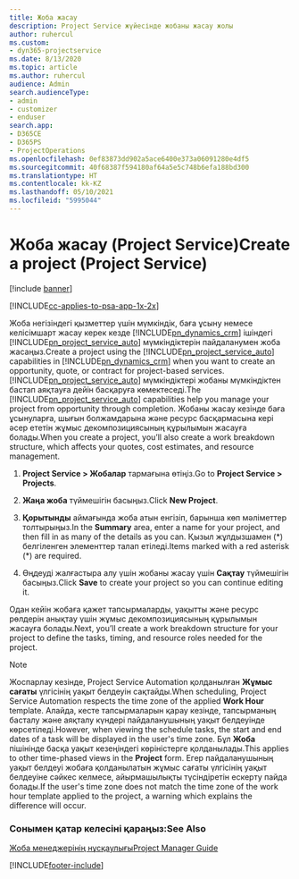 ```yaml
---
title: Жоба жасау
description: Project Service жүйесінде жобаны жасау жолы
author: ruhercul
ms.custom:
- dyn365-projectservice
ms.date: 8/13/2020
ms.topic: article
ms.author: ruhercul
audience: Admin
search.audienceType:
- admin
- customizer
- enduser
search.app:
- D365CE
- D365PS
- ProjectOperations
ms.openlocfilehash: 0ef83873dd902a5ace6400e373a06091280e4df5
ms.sourcegitcommit: 40f68387f594180af64a5e5c748b6efa188bd300
ms.translationtype: HT
ms.contentlocale: kk-KZ
ms.lasthandoff: 05/10/2021
ms.locfileid: "5995044"
---
```

# <a name="create-a-project-project-service"></a><span data-ttu-id="f885d-103">Жоба жасау (Project Service)</span><span class="sxs-lookup"><span data-stu-id="f885d-103">Create a project (Project Service)</span></span>

[!include [banner](../includes/psa-now-project-operations.md)]

[!INCLUDE[cc-applies-to-psa-app-1x-2x](../includes/cc-applies-to-psa-app-1x-2x.md)]

<span data-ttu-id="f885d-104">Жоба негізіндегі қызметтер үшін мүмкіндік, баға ұсыну немесе келісімшарт жасау керек кезде [!INCLUDE[pn_dynamics_crm](../includes/pn-dynamics-crm.md)] ішіндегі [!INCLUDE[pn_project_service_auto](../includes/pn-project-service-auto.md)] мүмкіндіктерін пайдаланумен жоба жасаңыз.</span><span class="sxs-lookup"><span data-stu-id="f885d-104">Create a project using the [!INCLUDE[pn_project_service_auto](../includes/pn-project-service-auto.md)] capabilities in [!INCLUDE[pn_dynamics_crm](../includes/pn-dynamics-crm.md)] when you want to create an opportunity, quote, or contract for project-based services.</span></span> <span data-ttu-id="f885d-105">[!INCLUDE[pn_project_service_auto](../includes/pn-project-service-auto.md)] мүмкіндіктері жобаны мүмкіндіктен бастап аяқтауға дейін басқаруға көмектеседі.</span><span class="sxs-lookup"><span data-stu-id="f885d-105">The [!INCLUDE[pn_project_service_auto](../includes/pn-project-service-auto.md)] capabilities help you manage your project from opportunity through completion.</span></span> <span data-ttu-id="f885d-106">Жобаны жасау кезінде баға ұсынуларға, шығын болжамдарына және ресурс басқармасына кері әсер ететін жұмыс декомпозициясының құрылымын жасауға болады.</span><span class="sxs-lookup"><span data-stu-id="f885d-106">When you create a project, you’ll also create a work breakdown structure, which affects your quotes, cost estimates, and resource management.</span></span>  
  
1.  <span data-ttu-id="f885d-107">**Project Service > Жобалар** тармағына өтіңіз.</span><span class="sxs-lookup"><span data-stu-id="f885d-107">Go to **Project Service > Projects**.</span></span>  
  
2.  <span data-ttu-id="f885d-108">**Жаңа жоба** түймешігін басыңыз.</span><span class="sxs-lookup"><span data-stu-id="f885d-108">Click **New Project**.</span></span>  
  
3.  <span data-ttu-id="f885d-109">**Қорытынды** аймағында жоба атын енгізіп, барынша көп мәліметтер толтырыңыз.</span><span class="sxs-lookup"><span data-stu-id="f885d-109">In the **Summary** area, enter a name for your project, and then fill in as many of the details as you can.</span></span> <span data-ttu-id="f885d-110">Қызыл жұлдызшамен (\*) белгіленген элементтер талап етіледі.</span><span class="sxs-lookup"><span data-stu-id="f885d-110">Items marked with a red asterisk (\*) are required.</span></span>  
  
4.  <span data-ttu-id="f885d-111">Өңдеуді жалғастыра алу үшін жобаны жасау үшін **Сақтау** түймешігін басыңыз.</span><span class="sxs-lookup"><span data-stu-id="f885d-111">Click **Save** to create your project so you can continue editing it.</span></span>  
  
<span data-ttu-id="f885d-112">Одан кейін жобаға қажет тапсырмаларды, уақытты және ресурс рөлдерін анықтау үшін жұмыс декомпозициясының құрылымын жасауға болады.</span><span class="sxs-lookup"><span data-stu-id="f885d-112">Next, you’ll create a work breakdown structure for your project to define the tasks, timing, and resource roles needed for the project.</span></span>  

> [!NOTE]
> <span data-ttu-id="f885d-113">Жоспарлау кезінде, Project Service Automation қолданылған **Жұмыс сағаты** үлгісінің уақыт белдеуін сақтайды.</span><span class="sxs-lookup"><span data-stu-id="f885d-113">When scheduling, Project Service Automation respects the time zone of the applied **Work Hour** template.</span></span> <span data-ttu-id="f885d-114">Алайда, кесте тапсырмаларын қарау кезінде, тапсырманың басталу және аяқталу күндері пайдаланушының уақыт белдеуінде көрсетіледі.</span><span class="sxs-lookup"><span data-stu-id="f885d-114">However, when viewing the schedule tasks, the start and end dates of a task will be displayed in the user's time zone.</span></span> <span data-ttu-id="f885d-115">Бұл **Жоба** пішінінде басқа уақыт кезеңіндегі көріністерге қолданылады.</span><span class="sxs-lookup"><span data-stu-id="f885d-115">This applies to other time-phased views in the **Project** form.</span></span> <span data-ttu-id="f885d-116">Егер пайдаланушының уақыт белдеуі жобаға қолданылатын жұмыс сағаты үлгісінің уақыт белдеуіне сәйкес келмесе, айырмашылықты түсіндіретін ескерту пайда болады.</span><span class="sxs-lookup"><span data-stu-id="f885d-116">If the user's time zone does not match the time zone of the work hour template applied to the project, a warning which explains the difference will occur.</span></span> 
  
### <a name="see-also"></a><span data-ttu-id="f885d-117">Сонымен қатар келесіні қараңыз:</span><span class="sxs-lookup"><span data-stu-id="f885d-117">See Also</span></span>  
 [<span data-ttu-id="f885d-118">Жоба менеджерінің нұсқаулығы</span><span class="sxs-lookup"><span data-stu-id="f885d-118">Project Manager Guide</span></span>](../psa/project-manager-guide.md)


[!INCLUDE[footer-include](../includes/footer-banner.md)]